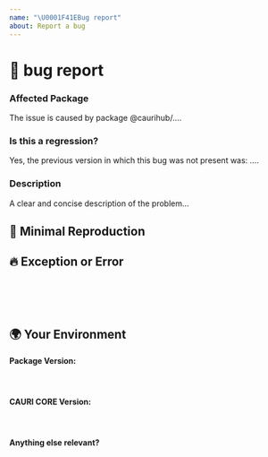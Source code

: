 ```yaml
---
name: "\U0001F41EBug report"
about: Report a bug
---
```


<!--🔅🔅🔅🔅🔅🔅🔅🔅🔅🔅🔅🔅🔅🔅🔅🔅🔅🔅🔅🔅🔅🔅🔅🔅🔅🔅🔅🔅🔅🔅🔅

Oh hi there! 😄

To expedite issue processing please search open and closed issues before submitting a new one.
Existing issues often contain information about workarounds, resolution, or progress updates.

🔅🔅🔅🔅🔅🔅🔅🔅🔅🔅🔅🔅🔅🔅🔅🔅🔅🔅🔅🔅🔅🔅🔅🔅🔅🔅🔅🔅🔅🔅🔅🔅🔅-->

# 🐞 bug report

### Affected Package

<!-- Can you pin-point one or more @caurihub/* packages as the source of the bug? -->
<!-- ✍️edit: --> The issue is caused by package @caurihub/....

### Is this a regression?

<!-- Did this behavior use to work in the previous version? -->
<!-- ✍️--> Yes, the previous version in which this bug was not present was: ....

### Description

<!-- ✍️--> A clear and concise description of the problem...

## 🔬 Minimal Reproduction

<!--
Please create and share minimal reproduction of the issue in a clear step-by-step basis
If possible please create a minimal GitHub repository or gist with the reproduction of the issue.
Share the link to the repo below along with step-by-step instructions to reproduce the problem, as well as expected and actual behavior.

Issues that don't have enough info and can't be reproduced will be closed.
-->

## 🔥 Exception or Error

<pre><code>
<!-- If the issue is accompanied by an exception or an error, please share it below: -->
<!-- ✍️-->

</code></pre>

## 🌍 Your Environment

**Package Version:**

<pre><code>
<!-- ✍️-->
</code></pre>

**CAURI CORE Version:**

<pre><code>
<!-- ✍️-->
</code></pre>

**Anything else relevant?**

<!-- ✍️Do any of these matter: operating system, IDE, package manager, HTTP server, ...? If so, please mention it below. -->
